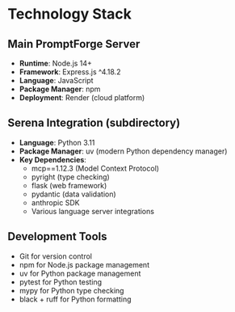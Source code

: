 # Technology Stack

## Main PromptForge Server
- **Runtime**: Node.js 14+
- **Framework**: Express.js ^4.18.2
- **Language**: JavaScript
- **Package Manager**: npm
- **Deployment**: Render (cloud platform)

## Serena Integration (subdirectory)
- **Language**: Python 3.11
- **Package Manager**: uv (modern Python dependency manager)
- **Key Dependencies**:
  - mcp==1.12.3 (Model Context Protocol)
  - pyright (type checking)
  - flask (web framework)
  - pydantic (data validation)
  - anthropic SDK
  - Various language server integrations

## Development Tools
- Git for version control
- npm for Node.js package management
- uv for Python package management
- pytest for Python testing
- mypy for Python type checking
- black + ruff for Python formatting